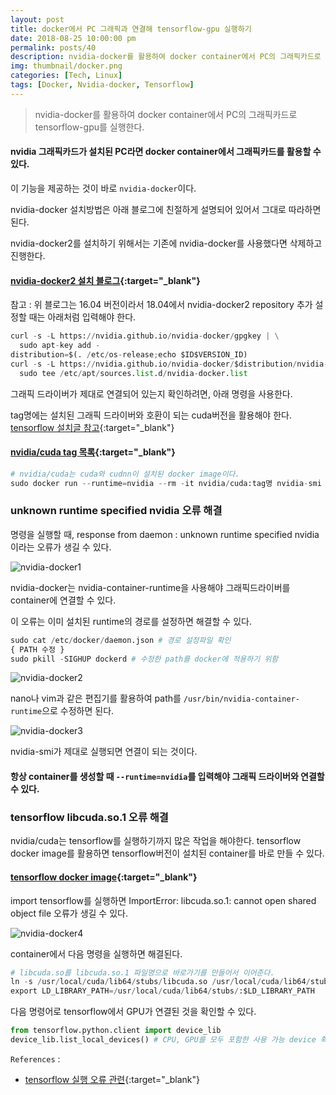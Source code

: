 ```yaml
---
layout: post
title: docker에서 PC 그래픽과 연결해 tensorflow-gpu 실행하기
date: 2018-08-25 10:00:00 pm
permalink: posts/40
description: nvidia-docker를 활용하여 docker container에서 PC의 그래픽카드로 tensorflow-gpu를 실행한다.
img: thumbnail/docker.png 
categories: [Tech, Linux]
tags: [Docker, Nvidia-docker, Tensorflow] 
---
```


> nvidia-docker를 활용하여 docker container에서 PC의 그래픽카드로 tensorflow-gpu를 실행한다.

#### nvidia 그래픽카드가 설치된 PC라면 docker container에서 그래픽카드를 활용할 수 있다.

이 기능을 제공하는 것이 바로 `nvidia-docker`이다. 

nvidia-docker 설치방법은 아래 블로그에 친절하게 설명되어 있어서 그대로 따라하면 된다.

nvidia-docker2를 설치하기 위해서는 기존에 nvidia-docker를 사용했다면 삭제하고 진행한다.

#### [nvidia-docker2 설치 블로그](http://haanjack.github.io/docker/2017/12/01/nvidia-docker-ngc.html){:target="_blank"}

참고 : 위 블로그는 16.04 버전이라서 18.04에서 nvidia-docker2 repository 추가 설정할 때는 아래처럼 입력해야 한다.

``` python
curl -s -L https://nvidia.github.io/nvidia-docker/gpgkey | \
  sudo apt-key add -
distribution=$(. /etc/os-release;echo $ID$VERSION_ID)
curl -s -L https://nvidia.github.io/nvidia-docker/$distribution/nvidia-docker.list | \
  sudo tee /etc/apt/sources.list.d/nvidia-docker.list
```

그래픽 드라이버가 제대로 연결되어 있는지 확인하려면, 아래 명령을 사용한다.

tag명에는 설치된 그래픽 드라이버와 호환이 되는 cuda버전을 활용해야 한다. [tensorflow 설치글 참고](https://yahwang.github.io/posts/37){:target="_blank"}

#### [nvidia/cuda tag 목록](https://hub.docker.com/r/nvidia/cuda/tags/){:target="_blank"}

``` python
# nvidia/cuda는 cuda와 cudnn이 설치된 docker image이다.
sudo docker run --runtime=nvidia --rm -it nvidia/cuda:tag명 nvidia-smi
```

### unknown runtime specified nvidia 오류 해결

명령을 실행할 때, response from daemon : unknown runtime specified nvidia이라는 오류가 생길 수 있다.

![nvidia-docker1]({{site.baseurl}}/assets/img/tech/nvidia_docker1.png)

nvidia-docker는 nvidia-container-runtime을 사용해야 그래픽드라이버를 container에 연결할 수 있다.

이 오류는 이미 설치된 runtime의 경로를 설정하면 해결할 수 있다.

``` python
sudo cat /etc/docker/daemon.json # 경로 설정파일 확인
{ PATH 수정 }
sudo pkill -SIGHUP dockerd # 수정한 path를 docker에 적용하기 위함
```

![nvidia-docker2]({{site.baseurl}}/assets/img/tech/nvidia_docker2.png)

nano나 vim과 같은 편집기를 활용하여 path를  `/usr/bin/nvidia-container-runtime`으로 수정하면 된다.

![nvidia-docker3]({{site.baseurl}}/assets/img/tech/nvidia_docker3.png)

nvidia-smi가 제대로 실행되면 연결이 되는 것이다.

#### 항상 container를 생성할 때 `--runtime=nvidia`를 입력해야 그래픽 드라이버와 연결할 수 있다.

### tensorflow libcuda.so.1 오류 해결

nvidia/cuda는 tensorflow를 실행하기까지 많은 작업을 해야한다. tensorflow docker image를 활용하면 tensorflow버전이 설치된 container를 바로 만들 수 있다.

#### [tensorflow docker image](https://hub.docker.com/r/tensorflow/tensorflow/){:target="_blank"}

import tensorflow를 실행하면 ImportError: libcuda.so.1: cannot open shared object file 오류가 생길 수 있다.

![nvidia-docker4]({{site.baseurl}}/assets/img/tech/nvidia_docker4.png)

container에서 다음 명령을 실행하면 해결된다.

``` python
# libcuda.so를 libcuda.so.1 파일명으로 바로가기를 만들어서 이어준다.
ln -s /usr/local/cuda/lib64/stubs/libcuda.so /usr/local/cuda/lib64/stubs/libcuda.so.1
export LD_LIBRARY_PATH=/usr/local/cuda/lib64/stubs/:$LD_LIBRARY_PATH
```

다음 명령어로 tensorflow에서 GPU가 연결된 것을 확인할 수 있다.

``` python
from tensorflow.python.client import device_lib
device_lib.list_local_devices() # CPU, GPU를 모두 포함한 사용 가능 device 확인
```

`References` : 

* [tensorflow 실행 오류 관련](https://github.com/tensorflow/tensorflow/issues/10776){:target="_blank"}

